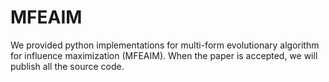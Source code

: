 # MFEAIM
We provided python implementations for multi-form evolutionary algorithm for influence maximization (MFEAIM). When the paper is accepted, we will publish all the source code.
